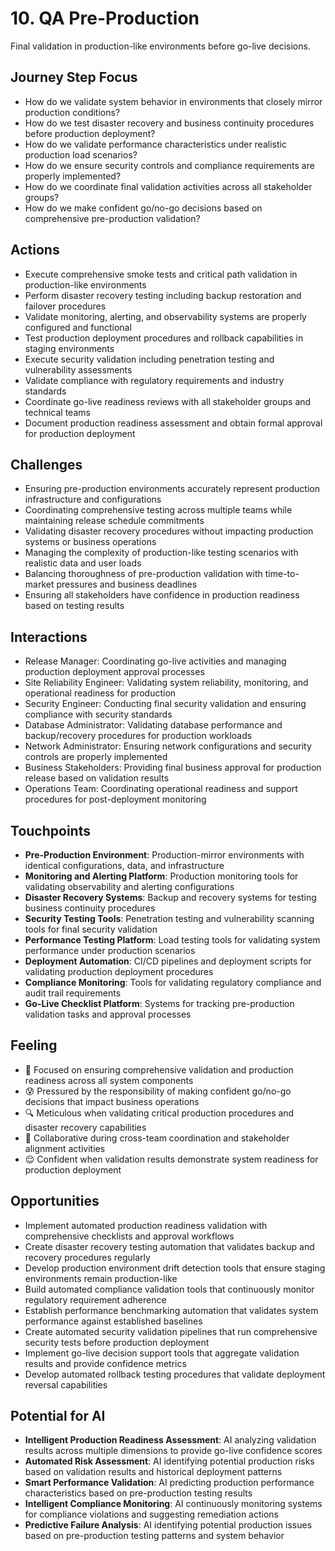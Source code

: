 # 10. QA Pre-Production

Final validation in production-like environments before go-live decisions.

## Journey Step Focus

- How do we validate system behavior in environments that closely mirror production conditions?
- How do we test disaster recovery and business continuity procedures before production deployment?
- How do we validate performance characteristics under realistic production load scenarios?
- How do we ensure security controls and compliance requirements are properly implemented?
- How do we coordinate final validation activities across all stakeholder groups?
- How do we make confident go/no-go decisions based on comprehensive pre-production validation?

## Actions

- Execute comprehensive smoke tests and critical path validation in production-like environments
- Perform disaster recovery testing including backup restoration and failover procedures
- Validate monitoring, alerting, and observability systems are properly configured and functional
- Test production deployment procedures and rollback capabilities in staging environments
- Execute security validation including penetration testing and vulnerability assessments
- Validate compliance with regulatory requirements and industry standards
- Coordinate go-live readiness reviews with all stakeholder groups and technical teams
- Document production readiness assessment and obtain formal approval for production deployment

## Challenges

- Ensuring pre-production environments accurately represent production infrastructure and configurations
- Coordinating comprehensive testing across multiple teams while maintaining release schedule commitments
- Validating disaster recovery procedures without impacting production systems or business operations
- Managing the complexity of production-like testing scenarios with realistic data and user loads
- Balancing thoroughness of pre-production validation with time-to-market pressures and business deadlines
- Ensuring all stakeholders have confidence in production readiness based on testing results

## Interactions

- Release Manager: Coordinating go-live activities and managing production deployment approval processes
- Site Reliability Engineer: Validating system reliability, monitoring, and operational readiness for production
- Security Engineer: Conducting final security validation and ensuring compliance with security standards
- Database Administrator: Validating database performance and backup/recovery procedures for production workloads
- Network Administrator: Ensuring network configurations and security controls are properly implemented
- Business Stakeholders: Providing final business approval for production release based on validation results
- Operations Team: Coordinating operational readiness and support procedures for post-deployment monitoring

## Touchpoints

- **Pre-Production Environment**: Production-mirror environments with identical configurations, data, and infrastructure
- **Monitoring and Alerting Platform**: Production monitoring tools for validating observability and alerting configurations
- **Disaster Recovery Systems**: Backup and recovery systems for testing business continuity procedures
- **Security Testing Tools**: Penetration testing and vulnerability scanning tools for final security validation
- **Performance Testing Platform**: Load testing tools for validating system performance under production scenarios
- **Deployment Automation**: CI/CD pipelines and deployment scripts for validating production deployment procedures
- **Compliance Monitoring**: Tools for validating regulatory compliance and audit trail requirements
- **Go-Live Checklist Platform**: Systems for tracking pre-production validation tasks and approval processes

## Feeling

- 🎯 Focused on ensuring comprehensive validation and production readiness across all system components
- 😰 Pressured by the responsibility of making confident go/no-go decisions that impact business operations
- 🔍 Meticulous when validating critical production procedures and disaster recovery capabilities
- 🤝 Collaborative during cross-team coordination and stakeholder alignment activities
- 😌 Confident when validation results demonstrate system readiness for production deployment

## Opportunities

- Implement automated production readiness validation with comprehensive checklists and approval workflows
- Create disaster recovery testing automation that validates backup and recovery procedures regularly
- Develop production environment drift detection tools that ensure staging environments remain production-like
- Build automated compliance validation tools that continuously monitor regulatory requirement adherence
- Establish performance benchmarking automation that validates system performance against established baselines
- Create automated security validation pipelines that run comprehensive security tests before production deployment
- Implement go-live decision support tools that aggregate validation results and provide confidence metrics
- Develop automated rollback testing procedures that validate deployment reversal capabilities

## Potential for AI

- **Intelligent Production Readiness Assessment**: AI analyzing validation results across multiple dimensions to provide go-live confidence scores
- **Automated Risk Assessment**: AI identifying potential production risks based on validation results and historical deployment patterns
- **Smart Performance Validation**: AI predicting production performance characteristics based on pre-production testing results
- **Intelligent Compliance Monitoring**: AI continuously monitoring systems for compliance violations and suggesting remediation actions
- **Predictive Failure Analysis**: AI identifying potential production issues based on pre-production testing patterns and system behavior